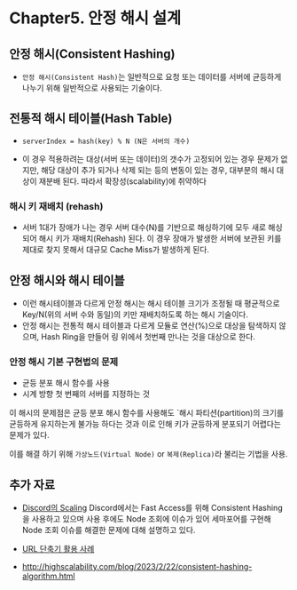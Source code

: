 # Chapter5. 안정 해시 설계

## 안정 해시(Consistent Hashing)
- `안정 해시(Consistent Hash)`는 일반적으로 요청 또는 데이터를 서버에 균등하게 나누기 위해 일반적으로 사용되는 기술이다.

## 전통적 해시 테이블(Hash Table)
- `serverIndex = hash(key) % N (N은 서버의 개수)`

- 이 경우 적용하려는 대상(서버 또는 데이터)의 갯수가 고정되어 있는 경우 문제가 없지만, 해당 대상이 추가 되거나 삭제 되는 등의 변동이 있는 경우, 대부분의 해시 대상이 재분배 된다. 따라서 확장성(scalability)에 취약하다

### 해시 키 재배치 (rehash)
- 서버 1대가 장애가 나는 경우 서버 대수(N)를 기반으로 해싱하기에 모두 새로 해싱되어 해시 키가 재배치(Rehash) 된다. 이 경우 장애가 발생한 서버에 보관된 키를 제대로 찾지 못해서 대규모 Cache Miss가 발생하게 된다.

## 안정 해시와 해시 테이블
- 이런 해시테이블과 다르게 안정 해시는 해시 테이블 크기가 조정될 때 평균적으로 Key/N(위의 서버 수와 동일)의 키만 재배치하도록 하는 해시 기술이다. 
- 안정 해시는 전통적 해시 테이블과 다르게 모듈로 연산(%)으로 대상을 탐색하지 않으며, Hash Ring을 만들어 링 위에서 첫번째 만나는 것을 대상으로 한다.

### 안정 해시 기본 구현법의 문제
- 균등 분포 해시 함수를 사용
- 시계 방향 첫 번째의 서버를 지정하는 것

이 해시의 문제점은 균등 분포 해시 함수를 사용해도 `해시 파티션(partition)의 크기를 균등하게 유지하는게 불가능 하다는 것과 이로 인해 키가 균등하게 분포되기 어렵다는 문제가 있다.

이를 해결 하기 위해 `가상노드(Virtual Node)` or `복제(Replica)`라 불리는 기법을 사용.



## 추가 자료

- [Discord의 Scaling](https://blog.discord.com/scaling-elixir-f9b8e1e7c29b)
  Discord에서는 Fast Access를 위해 Consistent Hashing 을 사용하고 있으며 사용 후에도 Node 조회에 이슈가 있어 세마포어를 구현해 Node 조회 이슈를 해결한 문제에 대해 설명하고 있다.

- [URL 단축기 활용 사례](https://systemdesign.one/url-shortening-system-design/) 

- http://highscalability.com/blog/2023/2/22/consistent-hashing-algorithm.html

